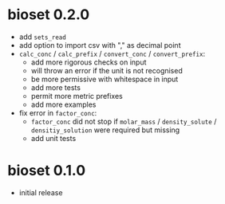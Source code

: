 # bioset 0.2.0

  * add `sets_read`
  * add option to import csv with "," as decimal point
  * `calc_conc` / `calc_prefix` / `convert_conc` / `convert_prefix`:
      * add more rigorous checks on input
      * will throw an error if the unit is not recognised
      * be more permissive with whitespace in input
      * add more tests
      * permit more metric prefixes
      * add more examples
  * fix error in `factor_conc`:
      * `factor_conc` did not stop if `molar_mass` / `density_solute` /
        `densitiy_solution` were required but missing
      * add unit tests

# bioset 0.1.0

  * initial release
